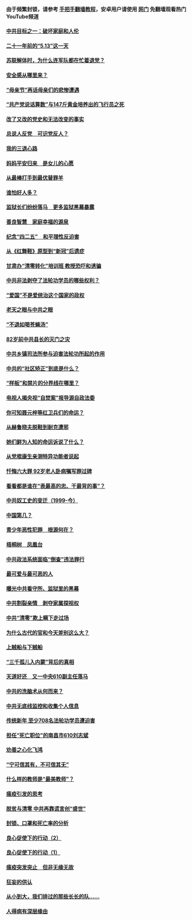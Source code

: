 #### 由于频繁封锁，请参考 [手把手翻墙教程](https://github.com/gfw-breaker/guides/wiki/)，安卓用户请使用 [网门](https://github.com/gfw-breaker/nogfw/blob/master/dl.md?t=05122101) 免翻墙观看热门YouTube频道 

#### [中共目标之一：破坏家庭和人伦](../pages/19/424454.md?t=05122101) 

#### [二十一年前的“5.13”这一天](../pages/19/424814.md?t=05122101) 

#### [苏联解体时，为什么连军队都在忙着退党？](../pages/19/424335.md?t=05122101) 

#### [安全感从哪里来？](../pages/19/424336.md?t=05122101) 

#### [“母亲节”再话母亲们的悲惨遭遇](../pages/19/424234.md?t=05122101) 

#### [“共产党说话算数”与147斤黄金培养出的飞行员之死](../pages/19/424115.md?t=05122101) 

#### [改了又改的党史和无法改变的事实](../pages/19/424037.md?t=05122101) 

#### [总说人反党　可识党反人？](../pages/19/423820.md?t=05122101) 

#### [我的三退心路](../pages/19/423876.md?t=05122101) 

#### [妈妈平安归来　是女儿的心愿](../pages/19/423947.md?t=05122101) 

#### [从最棒打手到最优替罪羊](../pages/19/423819.md?t=05122101) 

#### [谁怕好人多？](../pages/19/423774.md?t=05122101) 

#### [监狱长们纷纷落马　更多监狱黑幕暴露](../pages/19/423787.md?t=05122101) 

#### [善良智慧　家庭幸福的源泉](../pages/19/423632.md?t=05122101) 

#### [纪念“四二五”　和平理性反迫害](../pages/19/423660.md?t=05122101) 

#### [从《红舞鞋》原型到“新冠”后遗症](../pages/19/423509.md?t=05122101) 

#### [甘肃办“清零转化”培训班 教授恐吓和诱骗](../pages/19/423498.md?t=05122101) 

#### [中共非法剥夺了法轮功学员的哪些权利？](../pages/19/423392.md?t=05122101) 

#### [“爱国”不是爱统治这个国家的政权](../pages/19/423029.md?t=05122101) 

#### [老天之眼与中共之眼](../pages/19/423378.md?t=05122101) 

#### [“不退如喝苍蝇汤”](../pages/19/423287.md?t=05122101) 

#### [82岁前中共县长的灭门之灾](../pages/19/423055.md?t=05122101) 

#### [中共乡镇司法所参与迫害法轮功所起的作用](../pages/19/423064.md?t=05122101) 

#### [中共的“社区矫正”到底是什么？](../pages/19/422870.md?t=05122101) 

#### [“样板”和禁片的分界线在哪里？](../pages/19/422704.md?t=05122101) 

#### [电视人揭央视“自焚案”报导源自政法委](../pages/19/422770.md?t=05122101) 

#### [你可知聂元梓等红卫兵们的命运？](../pages/19/422848.md?t=05122101) 

#### [从赫鲁晓夫脱鞋到耐克遭邪](../pages/19/422826.md?t=05122101) 

#### [她们鲜为人知的命运诉说了什么？](../pages/19/422754.md?t=05122101) 

#### [从党棍康生亲测特异功能者说起](../pages/19/422657.md?t=05122101) 

#### [忏悔六大罪 92岁老人卧病嘱写罪过碑](../pages/19/422750.md?t=05122101) 

#### [看看都是谁在“表最高的忠、干最背的事”？](../pages/19/422703.md?t=05122101) 

#### [中共奴工史的变迁（1999-今）](../pages/19/422656.md?t=05122101) 

#### [中国第几？](../pages/19/422496.md?t=05122101) 

#### [青少年恶性犯罪　根源何在？](../pages/19/422449.md?t=05122101) 

#### [梧桐树　凤凰台](../pages/19/422442.md?t=05122101) 

#### [中共政法系统面临“倒查”违法罪行](../pages/19/422497.md?t=05122101) 

#### [最可爱与最可恶的人](../pages/19/422448.md?t=05122101) 

#### [曝光中共看守所、监狱里的黑幕](../pages/19/422390.md?t=05122101) 

#### [中共割裂亲情　剥夺家属探视权](../pages/19/422364.md?t=05122101) 

#### [中共“清零”欺上瞒下走过场](../pages/19/422306.md?t=05122101) 

#### [为什么古代的官和今天差别这么大？](../pages/19/422228.md?t=05122101) 

#### [上贼船与下贼船](../pages/19/422276.md?t=05122101) 

#### [“三千孤儿入内蒙”背后的真相](../pages/19/422229.md?t=05122101) 

#### [天道好还　又一中央610副主任落马](../pages/19/422155.md?t=05122101) 

#### [中共的洗脑术从何而来？](../pages/19/422154.md?t=05122101) 

#### [中共无底线监控和收集个人信息](../pages/19/422039.md?t=05122101) 

#### [传统新年 至少708名法轮功学员遭迫害](../pages/19/421946.md?t=05122101) 

#### [担任“死亡职位”的南昌市610刘志斌](../pages/19/421957.md?t=05122101) 

#### [劝善之心化飞鸿](../pages/19/421164.md?t=05122101) 

#### [“宁可信其有，不可信其无”](../pages/19/421691.md?t=05122101) 

#### [什么样的教师是“最美教师”？](../pages/19/421755.md?t=05122101) 

#### [瘟疫引发的思考](../pages/19/421594.md?t=05122101) 

#### [脱贫与清零 中共再靠谎言创“盛世”](../pages/19/421590.md?t=05122101) 

#### [封锁、口罩和死亡率的分析](../pages/19/421495.md?t=05122101) 

#### [良心促使下的行动（2）](../pages/19/421361.md?t=05122101) 

#### [良心促使下的行动（1）](../pages/19/421302.md?t=05122101) 

#### [瘟疫突发突止　但非无缘无故](../pages/19/421281.md?t=05122101) 

#### [狂妄的供认](../pages/19/421199.md?t=05122101) 

#### [从小到大，我们排过的那些长长的队……](../pages/19/421243.md?t=05122101) 

#### [人得病有深层缘由](../pages/19/420864.md?t=05122101) 

